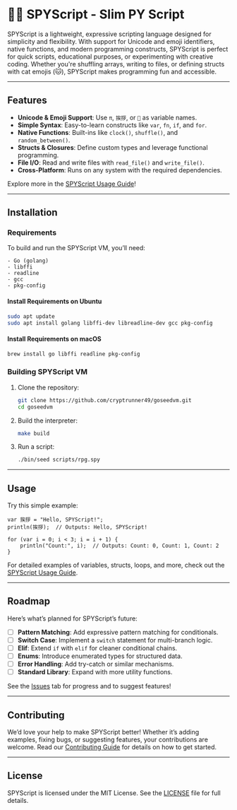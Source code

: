 # 🕵️‍♂️ SPYScript - Slim PY Script

SPYScript is a lightweight, expressive scripting language designed for simplicity and flexibility. With support for Unicode and emoji identifiers, native functions, and modern programming constructs, SPYScript is perfect for quick scripts, educational purposes, or experimenting with creative coding. Whether you're shuffling arrays, writing to files, or defining structs with cat emojis (🐱), SPYScript makes programming fun and accessible.

---

## Features

- **Unicode & Emoji Support**: Use `π`, `挨拶`, or `🔢` as variable names.
- **Simple Syntax**: Easy-to-learn constructs like `var`, `fn`, `if`, and `for`.
- **Native Functions**: Built-ins like `clock()`, `shuffle()`, and `random_between()`.
- **Structs & Closures**: Define custom types and leverage functional programming.
- **File I/O**: Read and write files with `read_file()` and `write_file()`.
- **Cross-Platform**: Runs on any system with the required dependencies.

Explore more in the [SPYScript Usage Guide](SPYSCRIPT_USAGE.MD)!

---

## Installation

### Requirements

To build and run the SPYScript VM, you’ll need:

```text
- Go (golang)
- libffi
- readline
- gcc
- pkg-config
```

#### Install Requirements on Ubuntu

```bash
sudo apt update
sudo apt install golang libffi-dev libreadline-dev gcc pkg-config
```

#### Install Requirements on macOS

```bash
brew install go libffi readline pkg-config
```

### Building SPYScript VM

1. Clone the repository:

   ```bash
   git clone https://github.com/cryptrunner49/goseedvm.git
   cd goseedvm
   ```

2. Build the interpreter:

   ```bash
   make build
   ```

3. Run a script:

   ```bash
   ./bin/seed scripts/rpg.spy
   ```

---

## Usage

Try this simple example:

```seed
var 挨拶 = "Hello, SPYScript!";
println(挨拶);  // Outputs: Hello, SPYScript!

for (var i = 0; i < 3; i = i + 1) {
    println("Count:", i);  // Outputs: Count: 0, Count: 1, Count: 2
}
```

For detailed examples of variables, structs, loops, and more, check out the [SPYScript Usage Guide](SPYSCRIPT_USAGE.MD).

---

## Roadmap

Here’s what’s planned for SPYScript’s future:

- [ ] **Pattern Matching**: Add expressive pattern matching for conditionals.
- [ ] **Switch Case**: Implement a `switch` statement for multi-branch logic.
- [ ] **Elif**: Extend `if` with `elif` for cleaner conditional chains.
- [ ] **Enums**: Introduce enumerated types for structured data.
- [ ] **Error Handling**: Add try-catch or similar mechanisms.
- [ ] **Standard Library**: Expand with more utility functions.

See the [Issues](https://github.com/cryptrunner49/spy/issues) tab for progress and to suggest features!

---

## Contributing

We’d love your help to make SPYScript better! Whether it’s adding examples, fixing bugs, or suggesting features, your contributions are welcome. Read our [Contributing Guide](CONTRIBUTING.md) for details on how to get started.

---

## License

SPYScript is licensed under the MIT License. See the [LICENSE](LICENSE) file for full details.
